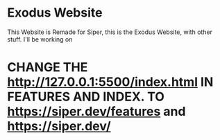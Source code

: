 # Exodus Website

This Website is Remade for Siper, this is the Exodus Website, with other stuff. I'll be working on

# CHANGE THE http://127.0.0.1:5500/index.html IN FEATURES AND INDEX. TO https://siper.dev/features and https://siper.dev/

